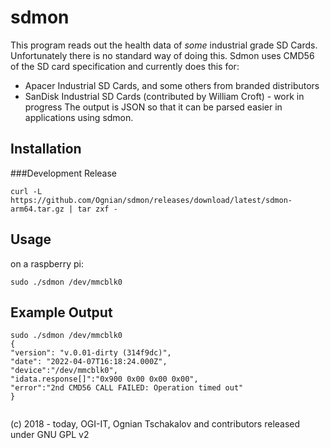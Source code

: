 # sdmon

This program reads out the health data of *some* industrial grade SD Cards. Unfortunately there is no standard way of doing this.
Sdmon uses CMD56 of the SD card specification and currently does this for:
- Apacer Industrial SD Cards, and some others from branded distributors
- SanDisk Industrial SD Cards (contributed by William Croft) - work in progress
The output is JSON so that it can be parsed easier in applications using sdmon.  

## Installation

###Development Release
```
curl -L https://github.com/Ognian/sdmon/releases/download/latest/sdmon-arm64.tar.gz | tar zxf - 
```
## Usage

on a raspberry pi:
```
sudo ./sdmon /dev/mmcblk0
```

## Example Output

```
sudo ./sdmon /dev/mmcblk0
{
"version": "v.0.01-dirty (314f9dc)",
"date": "2022-04-07T16:18:24.000Z",
"device":"/dev/mmcblk0",
"idata.response[]":"0x900 0x00 0x00 0x00",
"error":"2nd CMD56 CALL FAILED: Operation timed out"
}

```

```
```

(c) 2018 - today, OGI-IT, Ognian Tschakalov and contributors released under GNU GPL v2